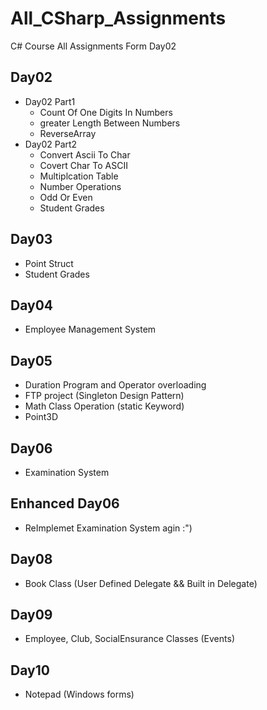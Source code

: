 # All_CSharp_Assignments

C# Course All Assignments Form Day02

## Day02

- Day02 Part1
  - Count Of One Digits In Numbers
  - greater Length Between Numbers
  - ReverseArray
- Day02 Part2
  - Convert Ascii To Char
  - Covert Char To ASCII
  - Multiplcation Table
  - Number Operations
  - Odd Or Even
  - Student Grades

## Day03

- Point Struct
- Student Grades

## Day04

- Employee Management System

## Day05

- Duration Program and Operator overloading
- FTP project (Singleton Design Pattern)
- Math Class Operation (static Keyword)
- Point3D

## Day06

- Examination System

## Enhanced Day06

- ReImplemet Examination System agin :")

## Day08

- Book Class (User Defined Delegate && Built in Delegate)

## Day09

- Employee, Club, SocialEnsurance Classes (Events)

## Day10

- Notepad (Windows forms)

